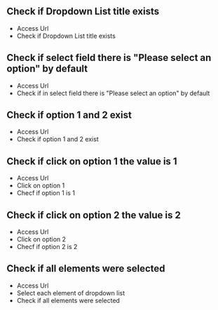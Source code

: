 ## Check if Dropdown List title exists
- Access Url
- Check if Dropdown List title exists

## Check if select field there is "Please select an option" by default
- Access Url
- Check if in select field there is "Please select an option" by default

## Check if option 1 and 2 exist
- Access Url
- Check if option 1 and 2 exist

## Check if click on option 1 the value is 1
- Access Url
- Click on option 1
- Checf if option 1 is 1

## Check if click on option 2 the value is 2
- Access Url
- Click on option 2
- Checf if option 2 is 2

## Check if all elements were selected
- Access Url
- Select each element of dropdown list
- Check if all elements were selected
